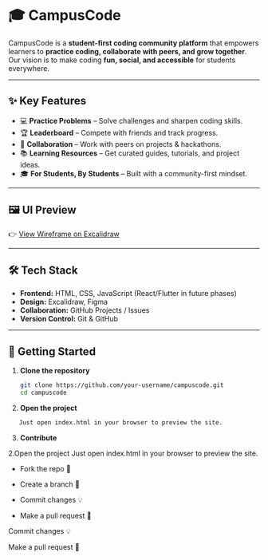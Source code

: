 # 🎓 CampusCode  

CampusCode is a **student-first coding community platform** that empowers learners to **practice coding, collaborate with peers, and grow together**.  
Our vision is to make coding **fun, social, and accessible** for students everywhere.  

---

## ✨ Key Features  

- 💻 **Practice Problems** – Solve challenges and sharpen coding skills.  
- 🏆 **Leaderboard** – Compete with friends and track progress.  
- 🤝 **Collaboration** – Work with peers on projects & hackathons.  
- 📚 **Learning Resources** – Get curated guides, tutorials, and project ideas.  
- 🎓 **For Students, By Students** – Built with a community-first mindset.  

---


## 🖼️ UI Preview  

👉 [View Wireframe on Excalidraw](https://excalidraw.com/#json=rGEmn13TMqaVI0_AR4XDD,SIFMWuVLbfh98lU9-ANjhQ)  

---

## 🛠️ Tech Stack  

- **Frontend:** HTML, CSS, JavaScript (React/Flutter in future phases)  
- **Design:** Excalidraw, Figma  
- **Collaboration:** GitHub Projects / Issues  
- **Version Control:** Git & GitHub  

---

## 🚀 Getting Started  

1. **Clone the repository**  
   ```bash
   git clone https://github.com/your-username/campuscode.git
   cd campuscode

   
2. **Open the project**
```bash
   Just open index.html in your browser to preview the site.
```
3. **Contribute**

2.Open the project
    Just open index.html in your browser to preview the site.


- Fork the repo 🍴

- Create a branch 🌱

- Commit changes 💡


- Make a pull request 🚀

Commit changes 💡

  Make a pull request 🚀
